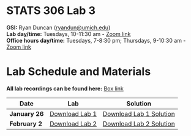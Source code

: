 # STATS 306 Lab 3

**GSI:** Ryan Duncan (ryandun@umich.edu)\
**Lab day/time:** Tuesdays, 10-11:30 am - [Zoom link](https://umich.zoom.us/j/95251950841?pwd=QnhYa2hhMjY5NFZNbjFCMFFqS1JXZz09)\
**Office hours day/time:** Tuesdays, 7-8:30 pm; Thursdays, 9-10:30 am - [Zoom link](https://umich.zoom.us/j/97444539797?pwd=ZWJ5QVFzY2k1L2JvbTBBK1NWVS9rQT09)

# Lab Schedule and Materials
**All lab recordings can be found here:** [Box link](https://umich.box.com/s/sj376okeyvvqbs4htjtp3i48dj3avnqv)

Date | Lab | Solution
--- | --- | ---
**January 26** | <a href="stats306_lab1_empty.ipynb">Download Lab 1</a> | <a href="stats306_lab1_solution.ipynb">Download Lab 1 Solution</a> 
**February 2** | <a href="stats306_lab2_empty.ipynb">Download Lab 2</a> | <a href="stats306_lab2_solution.ipynb">Download Lab 2 Solution</a> 
